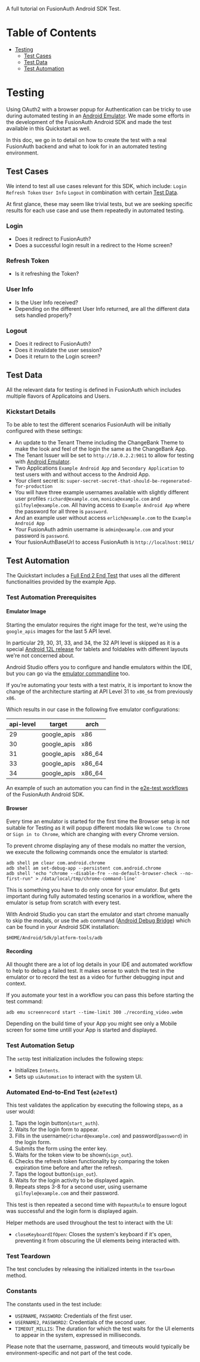 A full tutorial on FusionAuth Android SDK Test.

# Table of Contents

- [Testing](#testing)
    - [Test Cases](#test-cases)
    - [Test Data](#test-data)
    - [Test Automation](#test-automation)

# Testing
<!--
tag::forDocSiteTesting[]
-->
Using OAuth2 with a browser popup for Authentication can be tricky to use during automated testing in an [Android Emulator](https://developer.android.com/studio/run/emulator). We made some efforts in the development of the FusionAuth Android SDK and made the test available in this Quickstart as well.

In this doc, we go in to detail on how to create the test with a real FusionAuth backend and what to look for in an automated testing environment.
<!--
end::forDocSiteTesting[]
-->
## Test Cases
<!--
tag::forDocSiteTest[]
-->
We intend to test all use cases relevant for this SDK, which include: `Login` `Refresh Token` `User Info` `Logout` in combination with certain [Test Data](#test-data).

At first glance, these may seem like trivial tests, but we are seeking specific results for each use case and use them repeatedly in automated testing.

### Login

* Does it redirect to FusionAuth?
* Does a successful login result in a redirect to the Home screen?

### Refresh Token

* Is it refreshing the Token?

### User Info

* Is the User Info received?
* Depending on the different User Info returned, are all the different data sets handled properly?

### Logout

* Does it redirect to FusionAuth?
* Does it invalidate the user session?
* Does it return to the Login screen?

<!--
end::forDocSiteTest[]
-->
## Test Data

All the relevant data for testing is defined in FusionAuth which includes multiple flavors of Applicatoins and Users.

### Kickstart Details
<!--
tag::forDocSiteKickstart[]
-->
To be able to test the different scenarios FusionAuth will be initially configured with these settings:

* An update to the Tenant Theme including the ChangeBank Theme to make the look and feel of the login the same as the ChangeBank App.
* The Tenant Issuer will be set to `http://10.0.2.2:9011` to allow for testing with [Android Emulator](https://developer.android.com/studio/run/emulator).
* Two Applications `Example Android App` and `Secondary Application` to test users with and without access to the Android App.
* Your client secret is: `super-secret-secret-that-should-be-regenerated-for-production`
* You will have three example usernames available with slightly different user profiles `richard@example.com`, `monica@example.com` and `gilfoyle@example.com`. All having access to `Example Android App` where the password for all three is `password`.
* And an example user without access `erlich@example.com` to the `Example Android App`
* Your FusionAuth admin username is `admin@example.com` and your password is `password`.
* Your fusionAuthBaseUrl to access FusionAuth is `http://localhost:9011/`
<!--
end::forDocSiteKickstart[]
-->
## Test Automation
<!--
tag::forDocSiteE2ETest[]
-->
The Quickstart includes a [Full End 2 End Test](complete-application/app/src/androidTest/java/io/fusionauth/sdk/FullEnd2EndTest.kt) that uses all the different functionalities provided by the example App.

### Test Automation Prerequisites

#### Emulator Image

Starting the emulator requires the right image for the test, we’re using the `google_apis` images for the last 5 API level.

In particular 29, 30, 31, 33, and 34, the 32 API level is skipped as it is a special [Android 12L release](https://blog.google/products/android/12l-larger-screens/) for tablets and foldables with different layouts we're not concerned about.

Android Studio offers you to configure and handle emulators within the IDE, but you can go via the [emulator commandline](https://developer.android.com/studio/run/emulator-commandline) too.

If you’re automating your tests with a test matrix, it is important to know the change of the architecture starting at API Level 31 to `x86_64` from previously `x86`.

Which results in our case in the following five emulator configurations:

| api-level | target      | arch   |
|-----------|-------------|--------|
| 29        | google_apis | x86    |
| 30        | google_apis | x86    |
| 31        | google_apis | x86_64 |
| 33        | google_apis | x86_64 |
| 34        | google_apis | x86_64 |

An example of such an automation you can find in the [e2e-test workflows](https://github.com/FusionAuth/fusionauth-android-sdk/tree/main/.github/workflows) of the FusionAuth Android SDK.

#### Browser

Every time an emulator is started for the first time the Browser setup is not suitable for Testing as it will popup different modals like `Welcome to Chrome` or `Sign in to Chrome`, which are changing with every Chrome version.

To prevent chrome displaying any of these modals no matter the version, we execute the following commands once the emulator is started:

```
adb shell pm clear com.android.chrome
adb shell am set-debug-app --persistent com.android.chrome
adb shell 'echo "chrome --disable-fre --no-default-browser-check --no-first-run" > /data/local/tmp/chrome-command-line'
```

This is something you have to do only once for your emulator. But gets important during fully automated testing scenarios in a workflow, where the emulator is setup from scratch with every test.

With Android Studio you can start the emulator and start chrome manually to skip the modals, or use the `adb` command ([Android Debug Bridge](https://developer.android.com/tools/adb)) which can be found in your Android SDK installation:

```
$HOME/Android/Sdk/platform-tools/adb
```

#### Recording

All thought there are a lot of log details in your IDE and automated workflow to help to debug a failed test. It makes sense to watch the test in the emulator or to record the test as a video for further debugging input and context.

If you automate your test in a workflow you can pass this before starting the test command:

```
adb emu screenrecord start --time-limit 300 ./recording_video.webm
```

Depending on the build time of your App you might see only a Mobile screen for some time untill your App is started and displayed.

### Test Automation Setup

The `setUp` test initialization includes the following steps:
- Initializes `Intents`.
- Sets up `uiAutomation` to interact with the system UI.

### Automated End-to-End Test (`e2eTest`)

This test validates the application by executing the following steps, as a user would:

1. Taps the login button(`start_auth`).
2. Waits for the login form to appear.
3. Fills in the username(`richard@example.com`) and password(`password`) in the login form.
4. Submits the form using the enter key.
5. Waits for the token view to be shown(`sign_out`).
6. Checks the refresh token functionality by comparing the token expiration time before and after the refresh.
7. Taps the logout button(`sign_out`).
8. Waits for the login activity to be displayed again.
9. Repeats steps 3-8 for a second user, using username `gilfoyle@example.com` and their password.

This test is then repeated a second time with `RepeatRule` to ensure logout was successful and the login form is displayed again.

Helper methods are used throughout the test to interact with the UI:

- `closeKeyboardIfOpen`: Closes the system's keyboard if it's open, preventing it from obscuring the UI elements being interacted with.

### Test Teardown

The test concludes by releasing the initialized intents in the `tearDown` method.

### Constants

The constants used in the test include:
- `USERNAME`, `PASSWORD`: Credentials of the first user.
- `USERNAME2`, `PASSWORD2`: Credentials of the second user.
- `TIMEOUT_MILLIS`: The duration for which the test waits for the UI elements to appear in the system, expressed in milliseconds.

Please note that the username, password, and timeouts would typically be environment-specific and not part of the test code.
<!--
end::forDocSiteE2ETest[]
-->